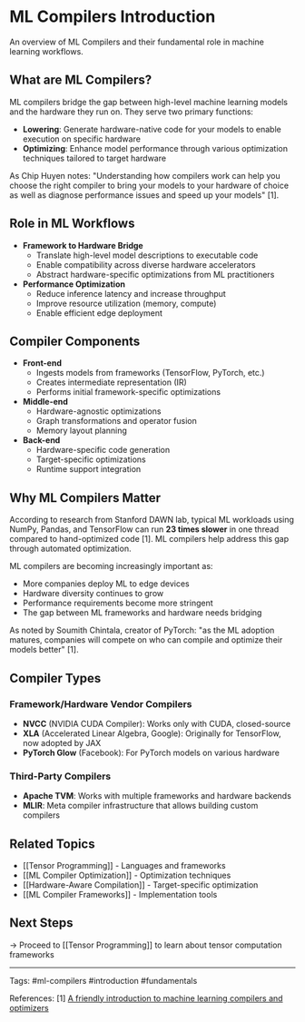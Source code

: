 # ML Compilers Introduction

An overview of ML Compilers and their fundamental role in machine learning workflows.

## What are ML Compilers?

ML compilers bridge the gap between high-level machine learning models and the hardware they run on. They serve two primary functions:

- **Lowering**: Generate hardware-native code for your models to enable execution on specific hardware
- **Optimizing**: Enhance model performance through various optimization techniques tailored to target hardware

As Chip Huyen notes: "Understanding how compilers work can help you choose the right compiler to bring your models to your hardware of choice as well as diagnose performance issues and speed up your models" [1].

## Role in ML Workflows

- **Framework to Hardware Bridge**
  - Translate high-level model descriptions to executable code
  - Enable compatibility across diverse hardware accelerators
  - Abstract hardware-specific optimizations from ML practitioners
- **Performance Optimization**
  - Reduce inference latency and increase throughput
  - Improve resource utilization (memory, compute)
  - Enable efficient edge deployment

## Compiler Components

- **Front-end**
  - Ingests models from frameworks (TensorFlow, PyTorch, etc.)
  - Creates intermediate representation (IR)
  - Performs initial framework-specific optimizations
- **Middle-end**
  - Hardware-agnostic optimizations
  - Graph transformations and operator fusion
  - Memory layout planning
- **Back-end**
  - Hardware-specific code generation
  - Target-specific optimizations
  - Runtime support integration

## Why ML Compilers Matter

According to research from Stanford DAWN lab, typical ML workloads using NumPy, Pandas, and TensorFlow can run **23 times slower** in one thread compared to hand-optimized code [1]. ML compilers help address this gap through automated optimization.

ML compilers are becoming increasingly important as:
- More companies deploy ML to edge devices
- Hardware diversity continues to grow
- Performance requirements become more stringent
- The gap between ML frameworks and hardware needs bridging

As noted by Soumith Chintala, creator of PyTorch: "as the ML adoption matures, companies will compete on who can compile and optimize their models better" [1].

## Compiler Types

### Framework/Hardware Vendor Compilers
- **NVCC** (NVIDIA CUDA Compiler): Works only with CUDA, closed-source
- **XLA** (Accelerated Linear Algebra, Google): Originally for TensorFlow, now adopted by JAX
- **PyTorch Glow** (Facebook): For PyTorch models on various hardware

### Third-Party Compilers
- **Apache TVM**: Works with multiple frameworks and hardware backends
- **MLIR**: Meta compiler infrastructure that allows building custom compilers

## Related Topics
- [[Tensor Programming]] - Languages and frameworks
- [[ML Compiler Optimization]] - Optimization techniques
- [[Hardware-Aware Compilation]] - Target-specific optimization
- [[ML Compiler Frameworks]] - Implementation tools

## Next Steps
→ Proceed to [[Tensor Programming]] to learn about tensor computation frameworks

---
Tags: #ml-compilers #introduction #fundamentals

References:
[1] [A friendly introduction to machine learning compilers and optimizers](https://huyenchip.com/2021/09/07/a-friendly-introduction-to-machine-learning-compilers-and-optimizers.html) 